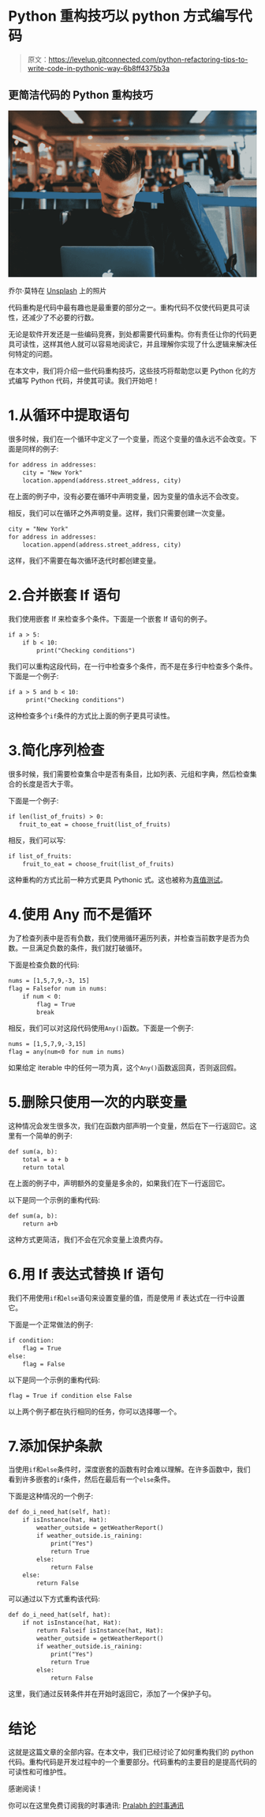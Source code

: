 # Python 重构技巧以 python 方式编写代码

> 原文：<https://levelup.gitconnected.com/python-refactoring-tips-to-write-code-in-pythonic-way-6b8ff4375b3a>

## 更简洁代码的 Python 重构技巧

![](img/63958cd7fb120dcc0fd2fdb13a953dbc.png)

乔尔·莫特在 [Unsplash](https://unsplash.com?utm_source=medium&utm_medium=referral) 上的照片

代码重构是代码中最有趣也是最重要的部分之一。重构代码不仅使代码更具可读性，还减少了不必要的行数。

无论是软件开发还是一些编码竞赛，到处都需要代码重构。你有责任让你的代码更具可读性，这样其他人就可以容易地阅读它，并且理解你实现了什么逻辑来解决任何特定的问题。

在本文中，我们将介绍一些代码重构技巧，这些技巧将帮助您以更 Python 化的方式编写 Python 代码，并使其可读。我们开始吧！

# 1.从循环中提取语句

很多时候，我们在一个循环中定义了一个变量，而这个变量的值永远不会改变。下面是同样的例子:

```
for address in addresses:
    city = "New York"
    location.append(address.street_address, city)
```

在上面的例子中，没有必要在循环中声明变量，因为变量的值永远不会改变。

相反，我们可以在循环之外声明变量。这样，我们只需要创建一次变量。

```
city = "New York"
for address in addresses:
    location.append(address.street_address, city)
```

这样，我们不需要在每次循环迭代时都创建变量。

# 2.合并嵌套 If 语句

我们使用嵌套 If 来检查多个条件。下面是一个嵌套 If 语句的例子。

```
if a > 5:
    if b < 10:
        print("Checking conditions")
```

我们可以重构这段代码，在一行中检查多个条件，而不是在多行中检查多个条件。下面是一个例子:

```
if a > 5 and b < 10:
     print("Checking conditions")
```

这种检查多个`if`条件的方式比上面的例子更具可读性。

# 3.简化序列检查

很多时候，我们需要检查集合中是否有条目，比如列表、元组和字典，然后检查集合的长度是否大于零。

下面是一个例子:

```
if len(list_of_fruits) > 0:
   fruit_to_eat = choose_fruit(list_of_fruits)
```

相反，我们可以写:

```
if list_of_fruits:
    fruit_to_eat = choose_fruit(list_of_fruits)
```

这种重构的方式比前一种方式更具 Pythonic 式。这也被称为[真值测试](https://docs.python.org/3/library/stdtypes.html)。

# 4.使用 Any 而不是循环

为了检查列表中是否有负数，我们使用循环遍历列表，并检查当前数字是否为负数。一旦满足负数的条件，我们就打破循环。

下面是检查负数的代码:

```
nums = [1,5,7,9,-3, 15]
flag = Falsefor num in nums:
    if num < 0:
        flag = True
        break
```

相反，我们可以对这段代码使用`Any()`函数。下面是一个例子:

```
nums = [1,5,7,9,-3,15]
flag = any(num<0 for num in nums) 
```

如果给定 iterable 中的任何一项为真，这个`Any()`函数返回真，否则返回假。

# 5.删除只使用一次的内联变量

这种情况会发生很多次，我们在函数内部声明一个变量，然后在下一行返回它。这里有一个简单的例子:

```
def sum(a, b):
    total = a + b
    return total
```

在上面的例子中，声明额外的变量是多余的，如果我们在下一行返回它。

以下是同一个示例的重构代码:

```
def sum(a, b):
    return a+b 
```

这种方式更简洁，我们不会在冗余变量上浪费内存。

# 6.用 If 表达式替换 If 语句

我们不用使用`if`和`else`语句来设置变量的值，而是使用 if 表达式在一行中设置它。

下面是一个正常做法的例子:

```
if condition:
    flag = True
else:
    flag = False
```

以下是同一个示例的重构代码:

```
flag = True if condition else False
```

以上两个例子都在执行相同的任务，你可以选择哪一个。

# 7.添加保护条款

当使用`if`和`else`条件时，深度嵌套的函数有时会难以理解。在许多函数中，我们看到许多嵌套的`if`条件，然后在最后有一个`else`条件。

下面是这种情况的一个例子:

```
def do_i_need_hat(self, hat):
    if isInstance(hat, Hat):
        weather_outside = getWeatherReport()
        if weather_outside.is_raining:
            print("Yes")
            return True
        else:
            return False
    else:
        return False
```

可以通过以下方式重构该代码:

```
def do_i_need_hat(self, hat):
    if not isInstance(hat, Hat):
        return Falseif isInstance(hat, Hat):
        weather_outside = getWeatherReport()
        if weather_outside.is_raining:
            print("Yes")
            return True
        else:
            return False
```

这里，我们通过反转条件并在开始时返回它，添加了一个保护子句。

# 结论

这就是这篇文章的全部内容。在本文中，我们已经讨论了如何重构我们的 python 代码。重构代码是开发过程中的一个重要部分。代码重构的主要目的是提高代码的可读性和可维护性。

感谢阅读！

你可以在这里免费订阅我的时事通讯: [Pralabh 的时事通讯](https://pralabhsaxena.medium.com/subscribe)